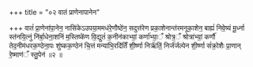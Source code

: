 +++
title = "०२ वातं प्राणेनापानेन"

+++
वातं॑ प्रा॒णेना॑पा॒नेन॒ नासि॑केऽउपया॒ममध॑रे॒णौष्ठे॑न॒ सदुत्त॑रेण प्रका॒शेनान्त॑रमनूका॒शेन॒ बाह्यं॑ निवे॒ष्यं मू॒र्ध्ना स्त॑नयि॒त्नुं नि॑र्बा॒धेना॒शनिं म॒स्तिष्के॑ण वि॒द्युतं॑ क॒नीन॑काभ्यां॒ कर्णा॑भ्या॒ँ श्रोत्र॒ँ श्रोत्रा॑भ्यां॒ कर्णौ॑ तेद॒नीम॑धरक॒ण्ठेना॒पः शु॑ष्कक॒ण्ठेन॑ चि॒त्तं मन्या॑भि॒रदि॑तिँ शी॒र्ष्णा निर्ऋ॑तिं॒ निर्ज॑र्जल्पेन शी॒र्ष्णा सं॑क्रो॒शैः प्रा॒णान् रे॒ष्माण॑ँ स्तु॒पेन॑ ॥२ ॥
